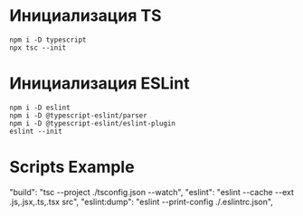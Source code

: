 # Инициализация TS 

```
npm i -D typescript
npx tsc --init
```

# Инициализация ESLint

```
npm i -D eslint
npm i -D @typescript-eslint/parser
npm i -D @typescript-eslint/eslint-plugin
eslint --init
```


# Scripts Example

"build": "tsc --project ./tsconfig.json --watch",
"eslint": "eslint --cache --ext .js,.jsx,.ts,.tsx src",
"eslint:dump": "eslint --print-config ./.eslintrc.json",